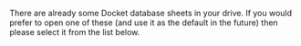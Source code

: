 There are already some Docket database sheets in your drive. If you would prefer to open one of these (and use it as the default in the future) then please select it from the list below.